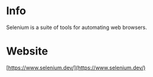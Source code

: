 # Info
Selenium is a suite of tools for automating web browsers.

# Website
[https://www.selenium.dev/](https://www.selenium.dev/)
